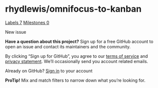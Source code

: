 # rhydlewis/omnifocus-to-kanban

 [Labels 7](https://github.com/rhydlewis/omnifocus-to-kanban/labels) [Milestones 0](https://github.com/rhydlewis/omnifocus-to-kanban/milestones)

 New issue

 **Have a question about this project?** Sign up for a free GitHub account to open an issue and contact its maintainers and the community.

By clicking “Sign up for GitHub”, you agree to our [terms of service](https://docs.github.com/terms) and [privacy statement](https://docs.github.com/privacy). We’ll occasionally send you account related emails.

 Already on GitHub? [Sign in](https://github.com/login?return_to=%2Frhydlewis%2Fomnifocus-to-kanban%2Fissues%2Fnew) to your account

**ProTip!** Mix and match filters to narrow down what you’re looking for.

